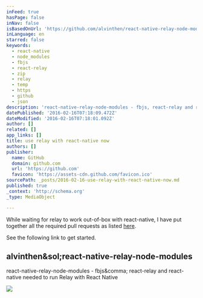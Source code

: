 ```yaml
---
inFeed: true
hasPage: false
inNav: false
isBasedOnUrl: 'https://github.com/alvinthen/react-native-relay-node-modules'
inLanguage: en
starred: false
keywords:
  - react-native
  - node_modules
  - fbjs
  - react-relay
  - zip
  - relay
  - temp
  - https
  - github
  - json
description: 'react-native-relay-node-modules - fbjs, react-relay and react-native needed to run Relay with React Native'
datePublished: '2016-02-16T07:18:09.472Z'
dateModified: '2016-02-16T07:18:01.092Z'
author: []
related: []
app_links: []
title: use relay with react-native now
authors: []
publisher:
  name: GitHub
  domain: github.com
  url: 'https://github.com'
  favicon: 'https://assets-cdn.github.com/favicon.ico'
sourcePath: _posts/2016-02-16-use-relay-with-react-native-now.md
published: true
_context: 'http://schema.org'
_type: MediaObject

---
```

While waiting for relay to work out-of-box with react-native, I have put together all the required pull requests as listed [here][0].

See the following link to get started.

<article style=""><h1>alvinthen&amp;sol;react-native-relay-node-modules</h1><p>react-native-relay-node-modules - fbjs&amp;comma; react-relay and react-native needed to run Relay with React Native</p><img src="https://avatars0.githubusercontent.com/u/771989?v=3&amp;s=400" /></article>



[0]: https://github.com/facebook/relay/issues/26#issuecomment-168523524